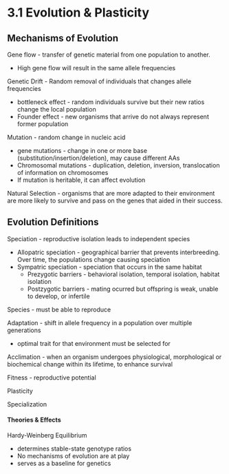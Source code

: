 # 3.1 Evolution & Plasticity

## Mechanisms of Evolution

Gene flow - transfer of genetic material from one population to another.&#x20;

* High gene flow will result in the same allele frequencies&#x20;

Genetic Drift - Random removal of individuals that changes allele frequencies&#x20;

* bottleneck effect - random individuals survive but their new ratios change the local population&#x20;
* Founder effect - new organisms that arrive do not always represent former population&#x20;

Mutation - random change in nucleic acid&#x20;

* gene mutations - change in one or more base (substitution/insertion/deletion), may cause different AAs&#x20;
* Chromosomal mutations - duplication, deletion, inversion, translocation of information on chromosomes&#x20;
* If mutation is heritable, it can affect evolution&#x20;

Natural Selection - organisms that are more adapted to their environment are more likely to survive and pass on the genes that aided in their success.&#x20;



## Evolution Definitions

Speciation -  reproductive isolation leads to independent species&#x20;

* Allopatric speciation - geographical barrier that prevents interbreeding. Over time, the populations change causing speciation
* Sympatric speciation - speciation that occurs in the same habitat&#x20;
  * Prezygotic barriers - behavioral isolation, temporal isolation, habitat isolation&#x20;
  * Postzygotic barriers - mating ocurred but offspring is weak, unable to develop, or infertile&#x20;

Species - must be able to reproduce&#x20;

Adaptation - shift in allele frequency in a population over multiple generations&#x20;

* optimal trait for that environment must be selected for&#x20;

Acclimation - when an organism undergoes physiological, morphological or biochemical change within its lifetime, to enhance survival&#x20;

Fitness - reproductive potential&#x20;

Plasticity

Specialization&#x20;

#### Theories & Effects

Hardy-Weinberg Equilibrium

* determines stable-state genotype ratios&#x20;
* No mechanisms of evolution are at play&#x20;
* serves as a baseline for genetics&#x20;


